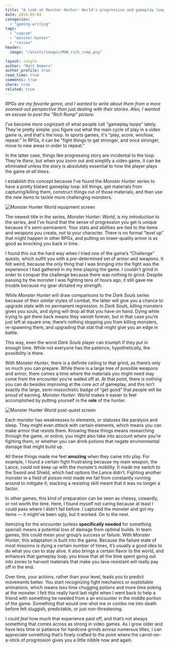 ```yaml
---
title: "A look at Monster Hunter: World's progression and gameplay loop"
date: 2018-05-03
categories: 
  - "gaming-writing"
tags: 
  - "capcom"
  - "monster-hunter"
  - "review"
header:
  image: "/assets/images/MHW_rich_rump.png"

layout: single
author: "Matt Demers"
author_profile: true
read_time: true
comments: true
share: true
related: true
---
```


_RPGs are my favorite genre, and I wanted to write about them from a more zoomed-out perspective than just dealing with their stories. Also, I wanted an excuse to post the "Rich Rump" picture._

I’ve become more cognizant of what people call "gameplay loops" lately. They're pretty simple: you figure out what the main cycle of play in a video game is, and that's the loop. In sports games, it's "play, score, win/lose, repeat." In RPGs, it can be "fight things to get stronger, and once stronger, move to new areas in order to repeat."

In the latter case, things like progressing story are incidental to the loop. They're _there_, but when you zoom out and simplify a video game, it can be eliminated unless the story is absolutely essential to how the player plays the game _at all times_.

<!--more-->

I establish this concept because I've found the _Monster Hunter_ series to have a pretty blatant gameplay loop: kill things, get materials from capturing/killing them, construct things out of those materials, and then use the new items to tackle more challenging monsters.

![Monster Hunter World equipment screen](images/20180415170149.png)

The newest title in the series, _Monster Hunter: World_, is my introduction to the series, and I’ve found that the sense of progression you get is unique because it's semi-permanent. Your stats and abilities are tied to the items and weapons you create, not to your character. There is no formal “level up” that might happen in other RPGs, and putting on lower-quality armor is as good as knocking you back in time.

I found this out the hard way when I tried one of the game’s “Challenge” quests, which outfit you with a pre-determined set of armor and weapons. It felt weird, because the only thing that I was bringing into the fight was the experience I had gathered in my time playing the game. I couldn't grind in order to conquer the challenge because there was nothing _to_ grind. Despite passing by the monster I was fighting tens of hours ago, it still gave me trouble because my gear dictated my strength.

While _Monster Hunter_ will draw comparisons to the _Dark Souls_ series because of their similar styles of combat, the latter will give you a chance to upgrade stats with no permanent regression. In _Dark Souls_, killing monsters gives you souls, and dying will drop all that you have on hand. Dying while trying to get them back means they vanish forever, but in that case you’re just left at square one; there’s nothing stopping you from killing monsters, re-spawning them, and upgrading that stat that might give you an edge in battle.

This way, even the worst _Dark Souls_ player can triumph if they put in enough time. While not everyone has the patience, hypothetically, the possibility is there.

With _Monster Hunter_, there is a definite ceiling to that grind, as there’s only so much you can prepare. While there is a large tree of possible weapons and armor, there comes a time where the materials you might need may come from the encounter you’re walled off at. At that point, there is nothing you can do besides improving at the core act of gameplay, and this isn’t exactly the large, semi-masochistic badge of “get good” that people will be proud of earning. _Monster Hunter: World_ makes it easier to feel accomplished by putting yourself in the **role** of the hunter.

![Monster Hunter World post-quest screen](images/20180413215220.png)

Each monster has weaknesses to elements, or statuses like paralysis and sleep. They might even _attack_ with certain elements, which means you can make armor that resists them. Knowing these things means researching through the game, or online; you might also take into account _where_ you’re fighting them, or whether you can drink potions that negate environmental damage that might build up.

All these things made me feel **amazing** when they came into play. For example, I found a certain fight frustrating because my main weapon, the Lance, could not keep up with the monster’s mobility. It made me switch to the Sword and Shield, which had options the Lance didn’t. Fighting another monster in a field of poison mist made me fail from constantly running around to mitigate it; stacking a resisting skill meant that it was no longer a factor.

In other games, this kind of preparation can be seen as cheesy, cowardly, or not worth the time. Here, I found myself not caring because at least I could pass where I didn’t fail before. I captured the monster and got my items — it might’ve been ugly, but it worked. On to the next.

Itemizing for the encounter (unless **specifically needed** for something special) means a potential loss of damage from optimal builds. In team games, this could mean your group’s success or failure. With _Monster Hunter_, this adaptation is built into the game. Because the failure state of most missions is dying a certain number of times, it’s usually a good idea to do what you can to stay alive. It also brings a certain flavor to the world, and enhances that gameplay loop; you know that all the time spent going out into zones to harvest materials that make you lava-resistant will really pay off in the end.

Over time, your actions, rather than your level, leads you to predict movements better. You start recognizing fight mechanics or exploitable animations, which means less time chugging potions and more time poking at the monster. I felt this really hard last night when I went back to help a friend with something he needed from a an encounter in the middle portion of the game. Something that would one-shot me or combo me into death before felt sluggish, predictable, or just non-threatening.

I could _feel_ how much that experience paid off, and that’s not always something that comes across as strong in video games. As I grow older and have less time or patience for hardcore grinds across numerous titles, I can appreciate something that’s finely crafted to the point where the carrot-on-a-stick of progression gives you a little nibble now and again.
